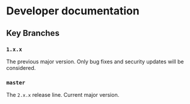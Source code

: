 # Developer documentation

## Key Branches

### `1.x.x` 

The previous major version. Only bug fixes and security updates will be considered.

### `master`

The `2.x.x` release line. Current major version.